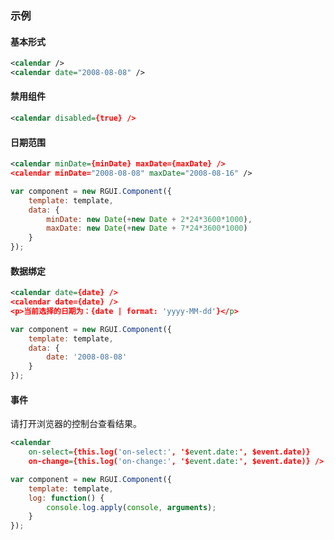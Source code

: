 ### 示例
#### 基本形式

<div class="m-example"></div>

```xml
<calendar />
<calendar date="2008-08-08" />
```

#### 禁用组件

<div class="m-example"></div>

```xml
<calendar disabled={true} />
```

#### 日期范围

<div class="m-example"></div>

```xml
<calendar minDate={minDate} maxDate={maxDate} />
<calendar minDate="2008-08-08" maxDate="2008-08-16" />
```

```javascript
var component = new RGUI.Component({
    template: template,
    data: {
        minDate: new Date(+new Date + 2*24*3600*1000),
        maxDate: new Date(+new Date + 7*24*3600*1000)
    }
});
```

#### 数据绑定

<div class="m-example"></div>

```xml
<calendar date={date} />
<calendar date={date} />
<p>当前选择的日期为：{date | format: 'yyyy-MM-dd'}</p>
```

```javascript
var component = new RGUI.Component({
    template: template,
    data: {
        date: '2008-08-08'
    }
});
```

#### 事件

请打开浏览器的控制台查看结果。

<div class="m-example"></div>

```xml
<calendar
    on-select={this.log('on-select:', '$event.date:', $event.date)}
    on-change={this.log('on-change:', '$event.date:', $event.date)} />
```

```javascript
var component = new RGUI.Component({
    template: template,
    log: function() {
        console.log.apply(console, arguments);
    }
});
```
